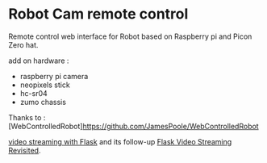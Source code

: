 Robot Cam remote control
=====================

Remote control web interface for Robot based on Raspberry pi and Picon Zero hat.

add on hardware : 
- raspberry pi camera
- neopixels stick
- hc-sr04
- zumo chassis


Thanks to :
[WebControlledRobot]https://github.com/JamesPoole/WebControlledRobot

[video streaming with Flask](http://blog.miguelgrinberg.com/post/video-streaming-with-flask) and its follow-up [Flask Video Streaming Revisited](http://blog.miguelgrinberg.com/post/flask-video-streaming-revisited).
